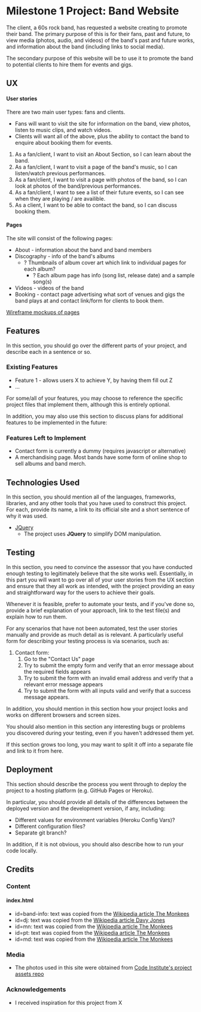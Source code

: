# Milestone 1 Project: Band Website

The client, a 60s rock band, has requested a website creating to promote their band. The primary purpose of this is for their fans, past and future, to view media (photos, audio, and videos) of the band's past and future works, and information about the band (including links to social media).

The secondary purpose of this website will be to use it to promote the band to potential clients to hire them for events and gigs.
 
## UX
 
#### User stories
There are two main user types: fans and clients.
* Fans will want to visit the site for information on the band, view photos, listen to music clips, and watch videos.
* Clients will want all of the above, plus the ability to contact the band to enquire about booking them for events.

1. As a fan/client, I want to visit an About Section, so I can learn about the band.
2. As a fan/client, I want to visit a page of the band's music, so I can listen/watch previous performances.
3. As a fan/client, I want to visit a page with photos of the band, so I can look at photos of the band/previous performances.
4. As a fan/client, I want to see a list of their future events, so I can see when they are playing / are availible.
5. As a client, I want to be able to contact the band, so I can discuss booking them.

#### Pages
The site will consist of the following pages:
* About - information about the band and band members
* Discography - info of the band's albums
    * ? Thumbnails of album cover art which link to individual pages for each album?
        * ? Each album page has info (song list, release date) and a sample song(s)
* Videos - videos of the band
* Booking - contact page advertising what sort of venues and gigs the band plays at and contact link/form for clients to book them.

[Wireframe mockups of pages](documentation/wireframes/wireframes.xlsx)


## Features

In this section, you should go over the different parts of your project, and describe each in a sentence or so.
 
### Existing Features
- Feature 1 - allows users X to achieve Y, by having them fill out Z
- ...

For some/all of your features, you may choose to reference the specific project files that implement them, although this is entirely optional.

In addition, you may also use this section to discuss plans for additional features to be implemented in the future:

### Features Left to Implement
- Contact form is currently a dummy (requires javascript or alternative)
- A merchandising page. Most bands have some form of online shop to sell albums and band merch. 

## Technologies Used

In this section, you should mention all of the languages, frameworks, libraries, and any other tools that you have used to construct this project. For each, provide its name, a link to its official site and a short sentence of why it was used.

- [JQuery](https://jquery.com)
    - The project uses **JQuery** to simplify DOM manipulation.


## Testing

In this section, you need to convince the assessor that you have conducted enough testing to legitimately believe that the site works well. Essentially, in this part you will want to go over all of your user stories from the UX section and ensure that they all work as intended, with the project providing an easy and straightforward way for the users to achieve their goals.

Whenever it is feasible, prefer to automate your tests, and if you've done so, provide a brief explanation of your approach, link to the test file(s) and explain how to run them.

For any scenarios that have not been automated, test the user stories manually and provide as much detail as is relevant. A particularly useful form for describing your testing process is via scenarios, such as:

1. Contact form:
    1. Go to the "Contact Us" page
    2. Try to submit the empty form and verify that an error message about the required fields appears
    3. Try to submit the form with an invalid email address and verify that a relevant error message appears
    4. Try to submit the form with all inputs valid and verify that a success message appears.

In addition, you should mention in this section how your project looks and works on different browsers and screen sizes.

You should also mention in this section any interesting bugs or problems you discovered during your testing, even if you haven't addressed them yet.

If this section grows too long, you may want to split it off into a separate file and link to it from here.

## Deployment

This section should describe the process you went through to deploy the project to a hosting platform (e.g. GitHub Pages or Heroku).

In particular, you should provide all details of the differences between the deployed version and the development version, if any, including:
- Different values for environment variables (Heroku Config Vars)?
- Different configuration files?
- Separate git branch?

In addition, if it is not obvious, you should also describe how to run your code locally.


## Credits

### Content
#### index.html
- id=band-info: text was copied from the [Wikipedia article The Monkees](https://en.wikipedia.org/wiki/The_Monkees)
- id=dj: text was copied from the [Wikipedia article Davy Jones](https://en.wikipedia.org/wiki/Davy_Jones_(musician))
- id=mn: text was copied from the [Wikipedia article The Monkees](https://en.wikipedia.org/wiki/Michael_Nesmith)
- id=pt: text was copied from the [Wikipedia article The Monkees](https://en.wikipedia.org/wiki/Peter_Tork)
- id=md: text was copied from the [Wikipedia article The Monkees](https://en.wikipedia.org/wiki/Micky_Dolenz)

### Media
- The photos used in this site were obtained from [Code Institute's project assets repo](https://github.com/Code-Institute-Org/project-assets)

### Acknowledgements

- I received inspiration for this project from X
